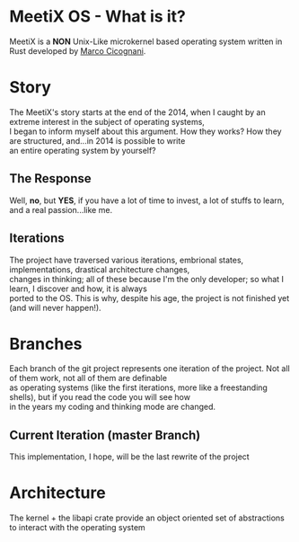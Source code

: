 # MeetiX OS - What is it?
MeetiX is a **NON** Unix-Like microkernel based operating system written in Rust developed by [Marco Cicognani](marco.cicognani@meetixos.org).

# Story
The MeetiX's story starts at the end of the 2014, when I caught by an extreme interest in the subject of operating systems,<br>
I began to inform myself about this argument. How they works? How they are structured, and...in 2014 is possible to write<br>
an entire operating system by yourself?<br>

## The Response
Well, **no**, but **YES**, if you have a lot of time to invest, a lot of stuffs to learn, and a real passion...like me.<br>

## Iterations
The project have traversed various iterations, embrional states, implementations, drastical architecture changes,<br>
changes in thinking; all of these because I'm the only developer; so what I learn, I discover and how, it is always<br>
ported to the OS. This is why, despite his age, the project is not finished yet (and will never happen!).

# Branches
Each branch of the git project represents one iteration of the project. Not all of them work, not all of them are definable<br>
as operating systems (like the first iterations, more like a freestanding shells), but if you read the code you will see how<br>
in the years my coding and thinking mode are changed.

## Current Iteration (master Branch)
This implementation, I hope, will be the last rewrite of the project

# Architecture
The kernel + the libapi crate provide an object oriented set of abstractions to interact with the operating system 